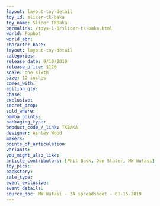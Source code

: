 ```yaml
---
layout: layout-toy-detail 
toy_id: slicer-tk-baka
toy_name: Slicer TKBaka
permalink: /toys-1-6/slicer-tk-baka.html
world: Popbot
world_abr: 
character_base: 
layout: layout-toy-detail
categories: 
release_date: 9/10/2010
release_price: $120 
scale: one sixth
size: 12 inches
comes_with: 
edition_qty: 
chase: 
exclusive: 
secret_drop: 
sold_where: 
bamba_points: 
packaging_type: 
product_code_/_link: TKBAKA
designer: Ashley Wood
makers: 
points_of_articulation: 
variants: 
you_might_also_like: 
article_contributors: [Phil Back, Don Slater, MW Wutasi]
toy_pics: 
backstory: 
sale_type: 
event_exclusive: 
event_details: 
source_doc: MW Wutasi - 3A spreadsheet - 01-15-2019
---
```

